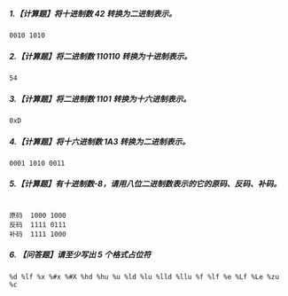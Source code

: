 ##### 1.【计算题】将十进制数 42 转换为二进制表示。

```
0010 1010
```

##### 2.【计算题】将二进制数 110110 转换为十进制表示。

```
54
```

##### 3.【计算题】将二进制数 1101 转换为十六进制表示。

```
0xD
```

##### 4.【计算题】将十六进制数 1A3 转换为二进制表示。

```
0001 1010 0011
```

##### 5.【计算题】有十进制数-8，请用八位二进制数表示的它的原码、反码、补码。

```

原码  1000 1000
反码  1111 0111
补码  1111 1000
```

##### 6. 【问答题】请至少写出 5 个格式占位符 

```
%d %lf %x %#x %#X %hd %hu %u %ld %lu %lld %llu %f %lf %e %Lf %Le %zu %c 
```









​	
